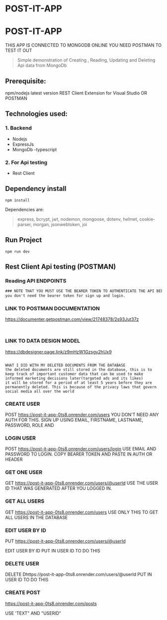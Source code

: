 # POST-IT-APP

# POST-IT-APP

THIS APP IS CONNECTED TO MONGODB ONLINE
YOU NEED POSTMAN TO TEST IT OUT

> Simple demonstration of Creating , Reading, Updating and Deleting Api data from MongoDb

## Prerequisite:

npm/nodejs latest version
REST Client Extension for Visual Studio OR POSTMAN

## Technologies used:

### 1. Backend

- Nodejs
- ExpressJs
- MongoDb
  -typescript

### 2. For Api testing

- Rest Client

## Dependency install

```
npm install
```

Dependencies are:

> express, bcrypt, jwt, nodemon, mongoose, dotenv, helmet, cookie-parser, morgan, jsonwebtoken, joi

## Run Project

```
npm run dev
```

## Rest Client Api testing (POSTMAN)

### Reading API ENDPOINTS

```rest
### NOTE THAT YOU MUST USE THE BEARER TOKEN TO AUTHENTICATE THE API BEFORE ANYTHING WILL WORK...
you don't need the bearer token for sign up and login.
```

### LINK TO POSTMAN DOCUMENTATION

https://documenter.getpostman.com/view/21748378/2s93Jut37z

```


```

### LINK TO DATA DESIGN MODEL

https://dbdesigner.page.link/z9mHzW1Gzsgy2hUx9

```

```

```
WHAT I DID WITH MY DELETED DOCUMENTS FROM THE DATABASE
the deleted documents are still stored in the database, this is to keep track of important customer data that can be used to make informed marketing decisions later(targeted ads and its likes)
it will be stored for a period of at least 5 years before they are permanently deleted. This is because of the privacy laws that govern social media all over the world
```

### CREATE USER

POST https://post-it-app-0ts8.onrender.com/users
YOU DON'T NEED ANY AUTH FOR THIS. SIGN UP USING EMAIL, FIRSTNAME, LASTNAME, PASSWORD, ROLE AND

### LOGIN USER

POST https://post-it-app-0ts8.onrender.com/users/login
USE EMAIL AND PASSWORD TO LOGIN. COPY BEARER TOKEN AND PASTE IN AUTH OR HEADER

### GET ONE USER

GET https://post-it-app-0ts8.onrender.com/users/@userId
USE THE USER ID THAT WAS GENERATED AFTER YOU LOGGED IN.

### GET ALL USERS

GET https://post-it-app-0ts8.onrender.com/users
USE ONLY THIS TO GET ALL USERS IN THE DATABASE

### EDIT USER BY ID

PUT https://post-it-app-0ts8.onrender.com/users/@userId

EDIT USER BY ID
PUT IN USER ID TO DO THIS

### DELETE USER

DELETE Dhttps://post-it-app-0ts8.onrender.com/users/@userId
PUT IN USER ID TO DO THIS

### CREATE POST

https://post-it-app-0ts8.onrender.com/posts

USE 'TEXT" AND "USERID"
